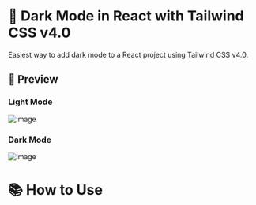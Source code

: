 # 🌙 Dark Mode in React with Tailwind CSS v4.0

Easiest way to add dark mode to a React project using Tailwind CSS v4.0.

## 📸 Preview

### Light Mode

![image](https://github.com/user-attachments/assets/45a62cc9-5df7-4318-b925-47a888b4b521)


### Dark Mode

![image](https://github.com/user-attachments/assets/6f38ef61-44cf-48d8-a9a1-af6a7480a077)



# 📚 How to Use
